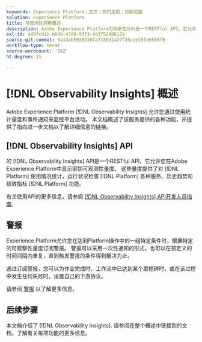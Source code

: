 ```yaml
---
keywords: Experience Platform；主页；热门主题；日期范围
solution: Experience Platform
title: 可观测性洞察概述
description: Adobe Experience Platform可观察性分析是一个RESTful API，它允许您在Platform活动中显示关键量度。 这些量度提供对平台使用情况统计数据的分析、平台服务的运行状况检查、历史趋势以及各种平台功能的性能指标。
exl-id: ad9fcd1b-b649-47d8-93f3-4a3752480129
source-git-commit: 5a14eb5938236fa7186d1a27f28cee15fe6558f6
workflow-type: tm+mt
source-wordcount: '262'
ht-degree: 1%

---
```


# [!DNL Observability Insights] 概述

Adobe Experience Platform [!DNL Observability Insights] 允许您通过使用统计量度和事件通知来监控平台活动。 本文档概述了该服务提供的各种功能，并提供了指向进一步文档以了解详细信息的链接。

## [!DNL Observability Insights] API

的 [!DNL Observability Insights] API是一个RESTful API，它允许您在Adobe Experience Platform中显示密钥可观测性量度。 这些量度提供了对 [!DNL Platform] 使用情况统计，运行状况检查 [!DNL Platform] 各种服务、历史趋势和绩效指标 [!DNL Platform] 功能。

有关使用API的更多信息，请参阅 [[!DNL Observability Insights] API开发人员指南](./api/overview.md).

## 警报

Experience Platform允许您在达到Platform操作中的一组特定条件时，根据特定的可观察性量度订阅警报。 警报可以采用一次性通知的形式，也可以在预定义的时间间隔内重复，直到触发警报的条件得到解决为止。

通过订阅警报，您可以为作业完成时、工作流中已达到某个里程碑时，或在该过程中发生任何失败时，设置自己的下游协议。

请参阅 [警报](./alerts/overview.md) 以了解更多信息。

## 后续步骤

本文档介绍了 [!DNL Observability Insights]. 请参阅在整个概述中链接到的文档，了解有关每项功能的更多信息。
